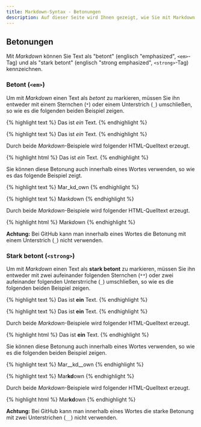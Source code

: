 ```yaml
---
title: Markdown-Syntax - Betonungen
description: Auf dieser Seite wird Ihnen gezeigt, wie Sie mit Markdown Texte als 'betont' und als 'stark betont' markieren.
---
```


## Betonungen

Mit *Markdown* können Sie Text als "betont" (englisch "emphasized", `<em>`-Tag) und als "stark betont" (englisch "strong emphasized", `<strong>`-Tag) kennzeichnen.

### Betont (`<em>`)

Um mit *Markdown* einen Text als _betont_ zu markieren, müssen Sie ihn entweder mit einem Sternchen (`*`) oder einem Unterstrich (`_`) umschließen, so wie es die folgenden beiden Beispiel zeigen.

{% highlight text %}
Das ist _ein_ Text.
{% endhighlight %}

{% highlight text %}
Das ist *ein* Text.
{% endhighlight %}

Durch beide *Markdown*-Beispiele wird folgender HTML-Quelltext erzeugt.

{% highlight html %}
Das ist <em>ein</em> Text.
{% endhighlight %}

Sie können diese Betonung auch innerhalb eines Wortes verwenden, so wie es das folgende Beispiel zeigt.

{% highlight text %}
Mar_kd_own
{% endhighlight %}

{% highlight text %}
Mar*kd*own
{% endhighlight %}

Durch beide *Markdown*-Beispiele wird folgender HTML-Quelltext erzeugt.

{% highlight html %}
Mar<em>kd</em>own
{% endhighlight %}

**Achtung:** Bei GitHub kann man innerhalb eines Wortes die Betonung mit einem Unterstrich (`_`) nicht verwenden.

### Stark betont (`<strong>`)

Um mit *Markdown* einen Text als __stark betont__ zu markieren, müssen Sie ihn entweder mit zwei aufeinander folgenden Sternchen (`**`) oder zwei aufeinander folgenden Unterstrriche (`_`) umschließen, so wie es die folgenden beiden Beispiel zeigen.

{% highlight text %}
Das ist __ein__ Text.
{% endhighlight %}

{% highlight text %}
Das ist **ein** Text.
{% endhighlight %}

Durch beide *Markdown*-Beispiele wird folgender HTML-Quelltext erzeugt.

{% highlight html %}
Das ist <strong>ein</strong> Text.
{% endhighlight %}

Sie können diese Betonung auch innerhalb eines Wortes verwenden, so wie es die folgenden beiden Beispiel zeigen.

{% highlight text %}
Mar__kd__own
{% endhighlight %}

{% highlight text %}
Mar**kd**own
{% endhighlight %}

Durch beide *Markdown*-Beispiele wird folgender HTML-Quelltext erzeugt.

{% highlight html %}
Mar<strong>kd</strong>own
{% endhighlight %}

**Achtung:** Bei GitHub kann man innerhalb eines Wortes die starke Betonung mit zwei Unterstrichen (`__`) nicht verwenden.
